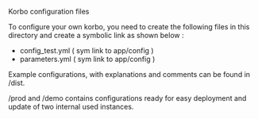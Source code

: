 Korbo configuration files

To configure your own korbo, you need to create the following files in this directory and create a symbolic link as shown below :
- config_test.yml ( sym link to app/config )
- parameters.yml  ( sym link to app/config )

Example configurations, with explanations and comments can be found in /dist. 


/prod and /demo contains configurations ready for easy deployment and update
of two internal used instances.